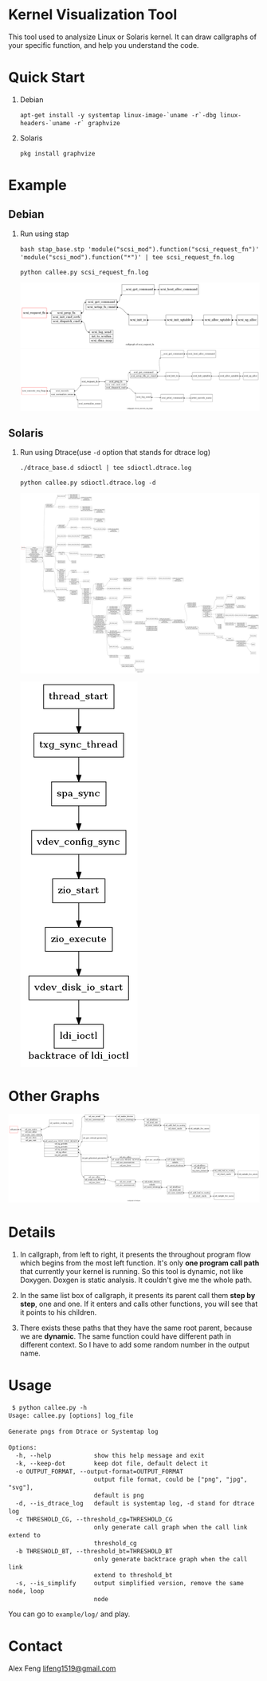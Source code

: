Kernel Visualization Tool
=========================
This tool used to analysize Linux or Solaris kernel.
It can  draw callgraphs of your specific function, and help you understand the code.


Quick Start
===========
1. Debian

	```
	apt-get install -y systemtap linux-image-`uname -r`-dbg linux-headers-`uname -r` graphvize
	```

2. Solaris

	```
	pkg install graphvize
	```

Example
=======
Debian
------
1. Run using stap

	```
	bash stap_base.stp 'module("scsi_mod").function("scsi_request_fn")' 'module("scsi_mod").function("*")' | tee scsi_request_fn.log
	```

	```
	python callee.py scsi_request_fn.log
	```

	![callgraph of scsi_request_fn](/examples/images/scsi_request_fn.cg.png)
	![callgraph of scsi_requscsi_execute_req_flagsest_fn](/examples/images/scsi_execute_req_flags.cg.png)


Solaris
-------
1. Run using Dtrace(use `-d` option that stands for dtrace log)

	```
	./dtrace_base.d sdioctl | tee sdioctl.dtrace.log
	```

	```
	python callee.py sdioctl.dtrace.log -d
	```

	![callgraph of sdioctl](/examples/images/sdioctl.cg.png)

	![callgraph of sdioctl](/examples/images/sdioctl.bt.png)

Other Graphs
============
![callgraph of sdopen(simplify version)](/examples/images/sdopen.simplify.cg.png)


Details
=======
1. In callgraph, from left to right, it presents the throughout program flow which begins from the most left function. It's only **one program call path** that currently your kernel is running. So this tool is dynamic, not like Doxygen. Doxgen is static analysis. It couldn't give me the whole path.

2. In the same list box of callgraph, it presents its parent call them **step by step**, one and one. If it enters and calls other functions, you will 
see that it points to his children.

3. There exists these paths that they have the same root parent, because we are **dynamic**. The same function could have different path in different context. So I have to add some random number in the output name.

Usage
======

```
 $ python callee.py -h
Usage: callee.py [options] log_file

Generate pngs from Dtrace or Systemtap log

Options:
  -h, --help            show this help message and exit
  -k, --keep-dot        keep dot file, default delect it
  -o OUTPUT_FORMAT, --output-format=OUTPUT_FORMAT
                        output file format, could be ["png", "jpg", "svg"],
                        default is png
  -d, --is_dtrace_log   default is systemtap log, -d stand for dtrace log
  -c THRESHOLD_CG, --threshold_cg=THRESHOLD_CG
                        only generate call graph when the call link extend to
                        threshold_cg
  -b THRESHOLD_BT, --threshold_bt=THRESHOLD_BT
                        only generate backtrace graph when the call link
                        extend to threshold_bt
  -s, --is_simplify     output simplified version, remove the same node, loop
                        node
```

You can go to `example/log/` and play.

Contact
=======
Alex Feng
lifeng1519@gmail.com